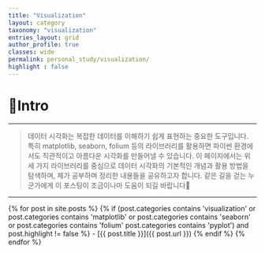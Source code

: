 ```yaml
---
title: "Visualization"
layout: category
taxonomy: "visualization"
entries_layout: grid
author_profile: true
classes: wide
permalink: personal_study/visualization/
highlight : false
---
```


# 📌Intro
---
> 데이터 시각화는 복잡한 데이터를 이해하기 쉽게 표현하는 중요한 도구입니다. 특히 matplotlib, seaborn, folium 등의 라이브러리를 활용하면 파이썬 환경에서도 직관적이고 아름다운 시각화를 만들어낼 수 있습니다. 이 페이지에서는 위 세 가지 라이브러리를 중심으로 데이터 시각화의 기본적인 개념과 활용 방법을 탐색하며, 제가 공부하며 정리한 내용들을 공유하고자 합니다. 같은 길을 걷는 누군가에게 이 포스팅이 조금이나마 도움이 되길 바랍니다🙏

---

{% for post in site.posts %}
  {% if (post.categories contains 'visualization' or post.categories contains 'matplotlib' or post.categories contains 'seaborn' or post.categories contains 'folium' post.categories contains 'pyplot') and post.highlight != false %}
    - [{{ post.title }}]({{ post.url }})
  {% endif %}
{% endfor %}
